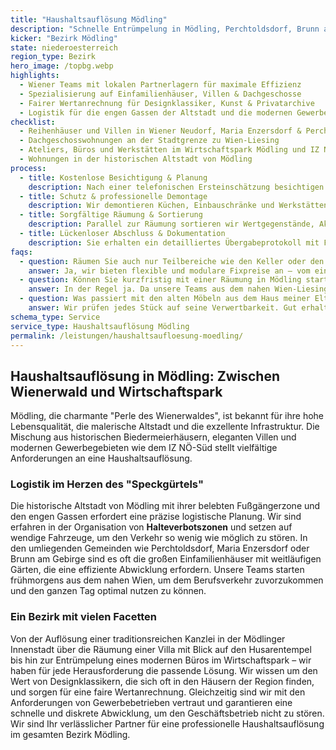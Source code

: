 ```yaml
---
title: "Haushaltsauflösung Mödling"
description: "Schnelle Entrümpelung in Mödling, Perchtoldsdorf, Brunn am Gebirge und entlang der Wiener Stadtgrenze."
kicker: "Bezirk Mödling"
state: niederoesterreich
region_type: Bezirk
hero_image: /topbg.webp
highlights:
  - Wiener Teams mit lokalen Partnerlagern für maximale Effizienz
  - Spezialisierung auf Einfamilienhäuser, Villen & Dachgeschosse
  - Fairer Wertanrechnung für Designklassiker, Kunst & Privatarchive
  - Logistik für die engen Gassen der Altstadt und die modernen Gewerbegebiete
checklist:
  - Reihenhäuser und Villen in Wiener Neudorf, Maria Enzersdorf & Perchtoldsdorf
  - Dachgeschosswohnungen an der Stadtgrenze zu Wien-Liesing
  - Ateliers, Büros und Werkstätten im Wirtschaftspark Mödling und IZ NÖ-Süd
  - Wohnungen in der historischen Altstadt von Mödling
process:
  - title: Kostenlose Besichtigung & Planung
    description: Nach einer telefonischen Ersteinschätzung besichtigen wir Ihr Objekt innerhalb eines Werktags und planen den gesamten Ablauf.
  - title: Schutz & professionelle Demontage
    description: Wir demontieren Küchen, Einbauschränke und Werkstätten fachgerecht und schützen dabei Böden, Wände und Stiegenhäuser.
  - title: Sorgfältige Räumung & Sortierung
    description: Parallel zur Räumung sortieren wir Wertgegenstände, Akten oder Archive für eine geordnete Übergabe an Erben oder zur Verwertung.
  - title: Lückenloser Abschluss & Dokumentation
    description: Sie erhalten ein detailliertes Übergabeprotokoll mit Fotos, das sich ideal für Makler, Hausverwaltungen oder Käufer eignet.
faqs:
  - question: Räumen Sie auch nur Teilbereiche wie den Keller oder den Dachboden?
    answer: Ja, wir bieten flexible und modulare Fixpreise an – vom einzelnen Raum bis zur kompletten Haushaltsauflösung.
  - question: Können Sie kurzfristig mit einer Räumung in Mödling starten?
    answer: In der Regel ja. Da unsere Teams aus dem nahen Wien-Liesing starten, haben wir kurze Anfahrtswege und können schnell bei Ihnen sein.
  - question: Was passiert mit den alten Möbeln aus dem Haus meiner Eltern in Perchtoldsdorf?
    answer: Wir prüfen jedes Stück auf seine Verwertbarkeit. Gut erhaltene Möbel werden auf den Preis angerechnet, auf Wunsch spenden wir sie, und den Rest entsorgen wir umweltgerecht.
schema_type: Service
service_type: Haushaltsauflösung Mödling
permalink: /leistungen/haushaltsaufloesung-moedling/
---
```


## Haushaltsauflösung in Mödling: Zwischen Wienerwald und Wirtschaftspark

Mödling, die charmante "Perle des Wienerwaldes", ist bekannt für ihre hohe Lebensqualität, die malerische Altstadt und die exzellente Infrastruktur. Die Mischung aus historischen Biedermeierhäusern, eleganten Villen und modernen Gewerbegebieten wie dem IZ NÖ-Süd stellt vielfältige Anforderungen an eine Haushaltsauflösung.

### Logistik im Herzen des "Speckgürtels"

Die historische Altstadt von Mödling mit ihrer belebten Fußgängerzone und den engen Gassen erfordert eine präzise logistische Planung. Wir sind erfahren in der Organisation von **Halteverbotszonen** und setzen auf wendige Fahrzeuge, um den Verkehr so wenig wie möglich zu stören. In den umliegenden Gemeinden wie Perchtoldsdorf, Maria Enzersdorf oder Brunn am Gebirge sind es oft die großen Einfamilienhäuser mit weitläufigen Gärten, die eine effiziente Abwicklung erfordern. Unsere Teams starten frühmorgens aus dem nahen Wien, um dem Berufsverkehr zuvorzukommen und den ganzen Tag optimal nutzen zu können.

### Ein Bezirk mit vielen Facetten

Von der Auflösung einer traditionsreichen Kanzlei in der Mödlinger Innenstadt über die Räumung einer Villa mit Blick auf den Husarentempel bis hin zur Entrümpelung eines modernen Büros im Wirtschaftspark – wir haben für jede Herausforderung die passende Lösung. Wir wissen um den Wert von Designklassikern, die sich oft in den Häusern der Region finden, und sorgen für eine faire Wertanrechnung. Gleichzeitig sind wir mit den Anforderungen von Gewerbebetrieben vertraut und garantieren eine schnelle und diskrete Abwicklung, um den Geschäftsbetrieb nicht zu stören. Wir sind Ihr verlässlicher Partner für eine professionelle Haushaltsauflösung im gesamten Bezirk Mödling.
